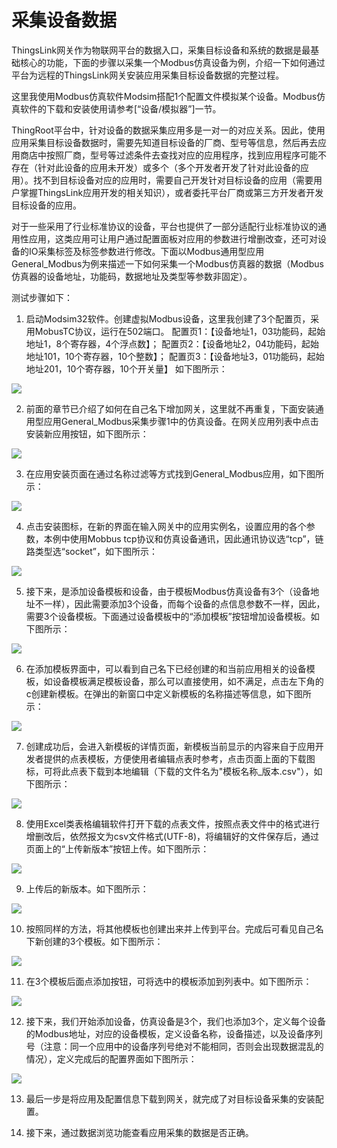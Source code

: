 # 采集设备数据

ThingsLink网关作为物联网平台的数据入口，采集目标设备和系统的数据是最基础核心的功能，下面的步骤以采集一个Modbus仿真设备为例，介绍一下如何通过平台为远程的ThingsLink网关安装应用采集目标设备数据的完整过程。

这里我使用Modbus仿真软件Modsim搭配1个配置文件模拟某个设备。Modbus仿真软件的下载和安装使用请参考[“设备/模拟器”]一节。

ThingRoot平台中，针对设备的数据采集应用多是一对一的对应关系。因此，使用应用采集目标设备数据时，需要先知道目标设备的厂商、型号等信息，然后再去应用商店中按照厂商，型号等过滤条件去查找对应的应用程序，找到应用程序可能不存在（针对此设备的应用未开发）或多个（多个开发者开发了针对此设备的应用）。找不到目标设备对应的应用时，需要自己开发针对目标设备的应用（需要用户掌握ThingsLink应用开发的相关知识），或者委托平台厂商或第三方开发者开发目标设备的应用。

对于一些采用了行业标准协议的设备，平台也提供了一部分适配行业标准协议的通用性应用，这类应用可让用户通过配置面板对应用的参数进行增删改查，还可对设备的IO采集标签及标签参数进行修改。下面以Modbus通用型应用General_Modbus为例来描述一下如何采集一个Modbus仿真器的数据（Modbus仿真器的设备地址，功能码，数据地址及类型等参数非固定）。


测试步骤如下：

1. 启动Modsim32软件。创建虚拟Modbus设备，这里我创建了3个配置页，采用MobusTC协议，运行在502端口。
   配置页1：【设备地址1，03功能码，起始地址1，8个寄存器，4个浮点数】；
   配置页2：【设备地址2，04功能码，起始地址101，10个寄存器，10个整数】；
   配置页3：【设备地址3，01功能码，起始地址201，10个寄存器，10个开关量】
   如下图所示：

![](../assets/Clip_20190109_121426.png)

2. 前面的章节已介绍了如何在自己名下增加网关，这里就不再重复，下面安装通用型应用General_Modbus采集步骤1中的仿真设备。在网关应用列表中点击安装新应用按钮，如下图所示：

![](../assets/Clip_20190109_135536.png)

3. 在应用安装页面在通过名称过滤等方式找到General_Modbus应用，如下图所示：

![](../assets/Clip_20190109_135632.png)

4. 点击安装图标，在新的界面在输入网关中的应用实例名，设置应用的各个参数，本例中使用Mobbus tcp协议和仿真设备通讯，因此通讯协议选“tcp”，链路类型选“socket”，如下图所示：

![](../assets/Clip_20190109_140911.png)

5.  接下来，是添加设备模板和设备，由于模板Modbus仿真设备有3个（设备地址不一样），因此需要添加3个设备，而每个设备的点信息参数不一样，因此，需要3个设备模板。下面通过设备模板中的“添加模板”按钮增加设备模板。如下图所示：

![](../assets/Clip_20190109_140958.png)

6.  在添加模板界面中，可以看到自己名下已经创建的和当前应用相关的设备模板，如设备模板满足模板设备，那么可以直接使用，如不满足，点击左下角的c创建新模板。在弹出的新窗口中定义新模板的名称描述等信息，如下图所示：
   
![](../assets/Clip_20190109_141436.png)   

7. 创建成功后，会进入新模板的详情页面，新模板当前显示的内容来自于应用开发者提供的点表模板，方便使用者编辑点表时参考，点击页面上面的下载图标，可将此点表下载到本地编辑（下载的文件名为"模板名称_版本.csv"），如下图所示：

![](../assets/Clip_20190109_141745.png)   

8. 使用Excel类表格编辑软件打开下载的点表文件，按照点表文件中的格式进行增删改后，依然报文为csv文件格式(UTF-8)，将编辑好的文件保存后，通过页面上的“上传新版本”按钮上传。如下图所示：

![](../assets/Clip_20190109_152916.png)  

9. 上传后的新版本。如下图所示：

![](../assets/Clip_20190109_153037.png)  

10. 按照同样的方法，将其他模板也创建出来并上传到平台。完成后可看见自己名下新创建的3个模板。如下图所示：

![](../assets/Clip_20190109_153816.png)  

11. 在3个模板后面点添加按钮，可将选中的模板添加到列表中。如下图所示：

![](../assets/Clip_20190109_153954.png)  

12. 接下来，我们开始添加设备，仿真设备是3个，我们也添加3个，定义每个设备的Modbus地址，对应的设备模板，定义设备名称，设备描述，以及设备序列号（注意：同一个应用中的设备序列号绝对不能相同，否则会出现数据混乱的情况），定义完成后的配置界面如下图所示：

![](../assets/Clip_20190109_154507.png)  

13. 最后一步是将应用及配置信息下载到网关，就完成了对目标设备采集的安装配置。

14. 接下来，通过数据浏览功能查看应用采集的数据是否正确。